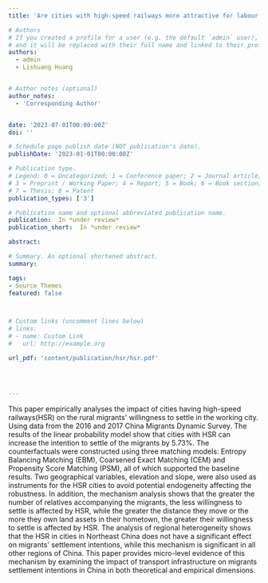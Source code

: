 ```yaml
---
title: 'Are cities with high-speed railways more attractive for labour settlement? Micro-evidence from China Migrants Dynamic Survey '

# Authors
# If you created a profile for a user (e.g. the default `admin` user), write the username (folder name) here
# and it will be replaced with their full name and linked to their profile.
authors:
  - admin
  - Lishuang Huang


# Author notes (optional)
author_notes:
  - 'Corresponding Author'


date: '2023-07-01T00:00:00Z'
doi: ''

# Schedule page publish date (NOT publication's date).
publishDate: '2023-01-01T00:00:00Z'

# Publication type.
# Legend: 0 = Uncategorized; 1 = Conference paper; 2 = Journal article;
# 3 = Preprint / Working Paper; 4 = Report; 5 = Book; 6 = Book section;
# 7 = Thesis; 8 = Patent
publication_types: ['3']

# Publication name and optional abbreviated publication name.
publication:  In *under review*
publication_short:  In *under review*

abstract: 

# Summary. An optional shortened abstract.
summary: 

tags:
- Source Themes
featured: false



# Custom links (uncomment lines below)
# links:
# - name: Custom Link
#   url: http://example.org

url_pdf: 'content/publication/hsr/hsr.pdf'




---
```


This paper empirically analyses the impact of cities having high-speed railways(HSR) on the rural migrants' willingness to settle in the working city. Using data from the 2016 and 2017 China Migrants Dynamic Survey. The results of the linear probability model show that cities with HSR can increase the intention to settle of the migrants by 5.73%. The counterfactuals were constructed using three matching models: Entropy Balancing Matching (EBM), Coarsened Exact Matching (CEM) and Propensity Score Matching (PSM), all of which supported the baseline results. Two geographical variables, elevation and slope, were also used as instruments for the HSR cities to avoid potential endogeneity affecting the robustness. In addition, the mechanism analysis shows that the greater the number of relatives accompanying the migrants, the less willingness to settle is affected by HSR, while the greater the distance they move or the more they own land assets in their hometown, the greater their willingness to settle is affected by HSR. The analysis of regional heterogeneity shows that the HSR in cities in Northeast China does not have a significant effect on migrants' settlement intentions, while this mechanism is significant in all other regions of China. This paper provides micro-level evidence of this mechanism by examining the impact of transport infrastructure on migrants settlement intentions in China in both theoretical and empirical dimensions.
